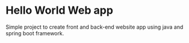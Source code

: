 # Hello World Web app

Simple project to create front and back-end website app using java and spring boot framework.